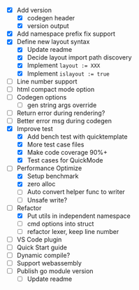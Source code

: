 - [X] Add version
  - [X] codegen header
  - [X] version output
- [X] Add namespace prefix fix support
- [X] Define new layout syntax
  - [X] Update readme
  - [X] Decide layout import path discovery
  - [X] Implement `layout := XXX`
  - [X] Implement `islayout := true`
- [ ] Line number support
- [ ] html compact mode option
- [ ] Codegen options
  - [ ] gen string args override
- [ ] Return error during rendering?
- [ ] Better error msg during codegen
- [X] Improve test
  - [X] Add bench test with quicktemplate
  - [X] More test case files
  - [X] Make code coverage 90%+
  - [X] Test cases for QuickMode
- [ ] Performance Optimize
  - [X] Setup benchmark
  - [X] zero alloc
  - [ ] Auto convert helper func to writer
  - [ ] Unsafe write?
- [ ] Refactor
  - [X] Put utils in independent namespace
  - [ ] cmd options into struct
  - [ ] refactor lexer, keep line number
- [ ] VS Code plugin
- [ ] Quick Start guide
- [ ] Dynamic compile?
- [ ] Support webassembly
- [ ] Publish go module version
  - [ ] Update readme

